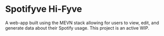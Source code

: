 # Spotifyve Hi-Fyve
A web-app built using the MEVN stack allowing for users to view, edit, and generate data about their Spotify usage. This project is an active WIP.